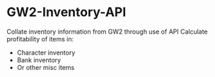 # GW2-Inventory-API
Collate inventory information from GW2 through use of API
Calculate profitability of items in:
* Character inventory
* Bank inventory
* Or other misc items
